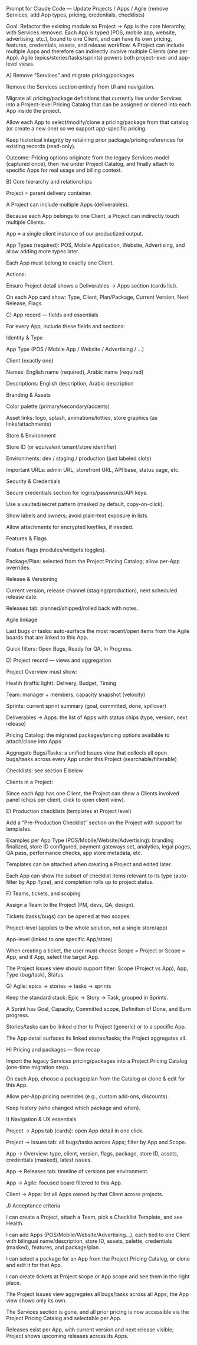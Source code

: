 Prompt for Claude Code — Update Projects / Apps / Agile (remove Services, add App types, pricing, credentials, checklists)

Goal:
Refactor the existing module so Project → App is the core hierarchy, with Services removed. Each App is typed (POS, mobile app, website, advertising, etc.), bound to one Client, and can have its own pricing, features, credentials, assets, and release workflow. A Project can include multiple Apps and therefore can indirectly involve multiple Clients (one per App). Agile (epics/stories/tasks/sprints) powers both project-level and app-level views.

A) Remove “Services” and migrate pricing/packages

Remove the Services section entirely from UI and navigation.

Migrate all pricing/package definitions that currently live under Services into a Project-level Pricing Catalog that can be assigned or cloned into each App inside the project.

Allow each App to select/modify/clone a pricing/package from that catalog (or create a new one) so we support app-specific pricing.

Keep historical integrity by retaining prior package/pricing references for existing records (read-only).

Outcome: Pricing options originate from the legacy Services model (captured once), then live under Project Catalog, and finally attach to specific Apps for real usage and billing context.

B) Core hierarchy and relationships

Project = parent delivery container.

A Project can include multiple Apps (deliverables).

Because each App belongs to one Client, a Project can indirectly touch multiple Clients.

App = a single client instance of our productized output.

App Types (required): POS, Mobile Application, Website, Advertising, and allow adding more types later.

Each App must belong to exactly one Client.

Actions:

Ensure Project detail shows a Deliverables → Apps section (cards list).

On each App card show: Type, Client, Plan/Package, Current Version, Next Release, Flags.

C) App record — fields and essentials

For every App, include these fields and sections:

Identity & Type

App Type (POS / Mobile App / Website / Advertising / …)

Client (exactly one)

Names: English name (required), Arabic name (required)

Descriptions: English description, Arabic description

Branding & Assets

Color palette (primary/secondary/accents)

Asset links: logo, splash, animations/lotties, store graphics (as links/attachments)

Store & Environment

Store ID (or equivalent tenant/store identifier)

Environments: dev / staging / production (just labeled slots)

Important URLs: admin URL, storefront URL, API base, status page, etc.

Security & Credentials

Secure credentials section for logins/passwords/API keys.

Use a vaulted/secret pattern (masked by default, copy-on-click).

Show labels and owners; avoid plain-text exposure in lists.

Allow attachments for encrypted keyfiles, if needed.

Features & Flags

Feature flags (modules/widgets toggles).

Package/Plan: selected from the Project Pricing Catalog; allow per-App overrides.

Release & Versioning

Current version, release channel (staging/production), next scheduled release date.

Releases tab: planned/shipped/rolled back with notes.

Agile linkage

Last bugs or tasks: auto-surface the most recent/open items from the Agile boards that are linked to this App.

Quick filters: Open Bugs, Ready for QA, In Progress.

D) Project record — views and aggregation

Project Overview must show:

Health (traffic light): Delivery, Budget, Timing

Team: manager + members, capacity snapshot (velocity)

Sprints: current sprint summary (goal, committed, done, spillover)

Deliverables → Apps: the list of Apps with status chips (type, version, next release)

Pricing Catalog: the migrated packages/pricing options available to attach/clone into Apps

Aggregate Bugs/Tasks: a unified Issues view that collects all open bugs/tasks across every App under this Project (searchable/filterable)

Checklists: see section E below

Clients in a Project:

Since each App has one Client, the Project can show a Clients involved panel (chips per client, click to open client view).

E) Production checklists (templates at Project level)

Add a “Pre-Production Checklist” section on the Project with support for templates.

Examples per App Type (POS/Mobile/Website/Advertising): branding finalized, store ID configured, payment gateways set, analytics, legal pages, QA pass, performance checks, app store metadata, etc.

Templates can be attached when creating a Project and edited later.

Each App can show the subset of checklist items relevant to its type (auto-filter by App Type), and completion rolls up to project status.

F) Teams, tickets, and scoping

Assign a Team to the Project (PM, devs, QA, design).

Tickets (tasks/bugs) can be opened at two scopes:

Project-level (applies to the whole solution, not a single store/app)

App-level (linked to one specific App/store)

When creating a ticket, the user must choose Scope = Project or Scope = App, and if App, select the target App.

The Project Issues view should support filter: Scope (Project vs App), App, Type (bug/task), Status.

G) Agile: epics → stories → tasks → sprints

Keep the standard stack: Epic → Story → Task, grouped in Sprints.

A Sprint has Goal, Capacity, Committed scope, Definition of Done, and Burn progress.

Stories/tasks can be linked either to Project (generic) or to a specific App.

The App detail surfaces its linked stories/tasks; the Project aggregates all.

H) Pricing and packages — flow recap

Import the legacy Services pricing/packages into a Project Pricing Catalog (one-time migration step).

On each App, choose a package/plan from the Catalog or clone & edit for this App.

Allow per-App pricing overrides (e.g., custom add-ons, discounts).

Keep history (who changed which package and when).

I) Navigation & UX essentials

Project → Apps tab (cards): open App detail in one click.

Project → Issues tab: all bugs/tasks across Apps; filter by App and Scope.

App → Overview: type, client, version, flags, package, store ID, assets, credentials (masked), latest issues.

App → Releases tab: timeline of versions per environment.

App → Agile: focused board filtered to this App.

Client → Apps: list all Apps owned by that Client across projects.

J) Acceptance criteria

I can create a Project, attach a Team, pick a Checklist Template, and see Health.

I can add Apps (POS/Mobile/Website/Advertising…), each tied to one Client with bilingual name/description, store ID, assets, palette, credentials (masked), features, and package/plan.

I can select a package for an App from the Project Pricing Catalog, or clone and edit it for that App.

I can create tickets at Project scope or App scope and see them in the right place.

The Project Issues view aggregates all bugs/tasks across all Apps; the App view shows only its own.

The Services section is gone, and all prior pricing is now accessible via the Project Pricing Catalog and selectable per App.

Releases exist per App, with current version and next release visible; Project shows upcoming releases across its Apps.